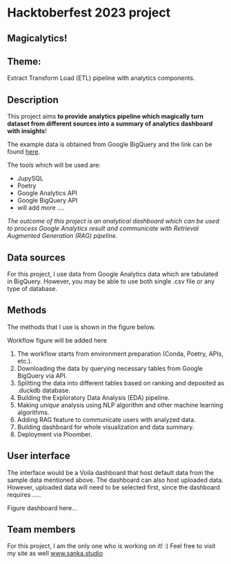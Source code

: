 # Hacktoberfest 2023 project
## Magicalytics!

## Theme:
Extract Transform Load (ETL) pipeline with analytics components.

## Description
This project aims **to provide analytics pipeline which magically turn dataset from different sources into a summary of analytics dashboard with insights**!

The example data is obtained from Google BigQuery and the link can be found [here](https://console.cloud.google.com/marketplace/product/bigquery-public-datasets/google-search-trends).

The tools which will be used are:
- JupySQL
- Poetry
- Google Analytics API
- Google BigQuery API
- will add more ....

*The outcome of this project is an analytical dashboard which can be used to process Google Analytics result and communicate with Retrieval Augmented Generation (RAG) pipeline.*

[//]: # (- Provide a description of your project. Include the data sources you are using, the tools you are using, and the expected outcome of your project.)

## Data sources 

For this project, I use data from Google Analytics data which are tabulated in BigQuery.
However, you may be able to use both single .csv file or any type of database.

## Methods

The methods that I use is shown in the figure below.

Workflow figure will be added here

1. The workflow starts from environment preparation (Conda, Poetry, APIs, etc.).
2. Downloading the data by querying necessary tables from Google BigQuery via API.
3. Splitting the data into different tables based on ranking and deposited as .duckdb database.
4. Building the Exploratory Data Analysis (EDA) pipeline.
5. Making _unique_ analysis using NLP algorithm and other machine learning algorithms.
6. Adding RAG feature to communicate users with analyzed data.
7. Building dashboard for whole visualization and data summary.
8. Deployment via Ploomber.

## User interface
The interface would be a Voila dashboard that host default data from the sample data mentioned above.
The dashboard can also host uploaded data. However, uploaded data will need to be selected first, since the dashboard requires .....

Figure dashboard here...

[//]: # (Describe the user interface your project will have. Include a description of the tools you are using.)

## Team members
For this project, I am the only one who is working on it! :)
Feel free to visit my site as well www.sanka.studio